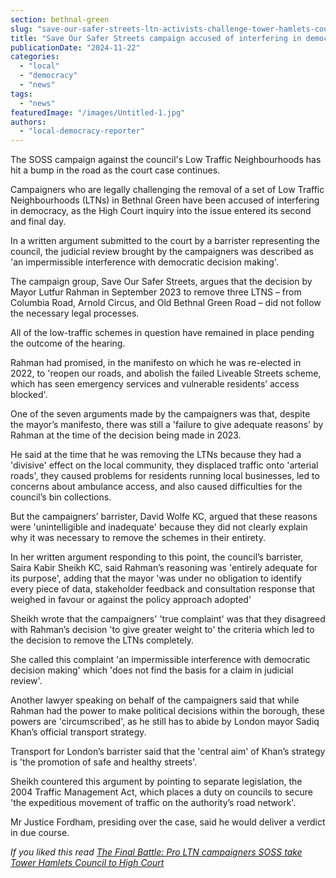 ```yaml
---
section: bethnal-green
slug: "save-our-safer-streets-ltn-activists-challenge-tower-hamlets-council-in-high-court-final-day"
title: "Save Our Safer Streets campaign accused of interfering in democracy in LTN battle with council"
publicationDate: "2024-11-22"
categories: 
  - "local"
  - "democracy"
  - "news"
tags: 
  - "news"
featuredImage: "/images/Untitled-1.jpg"
authors: 
  - "local-democracy-reporter"
---
```


The SOSS campaign against the council's Low Traffic Neighbourhoods has hit a bump in the road as the court case continues.

Campaigners who are legally challenging the removal of a set of Low Traffic Neighbourhoods (LTNs) in Bethnal Green have been accused of interfering in democracy, as the High Court inquiry into the issue entered its second and final day.

In a written argument submitted to the court by a barrister representing the council, the judicial review brought by the campaigners was described as 'an impermissible interference with democratic decision making'.

The campaign group, Save Our Safer Streets, argues that the decision by Mayor Lutfur Rahman in September 2023 to remove three LTNS – from Columbia Road, Arnold Circus, and Old Bethnal Green Road – did not follow the necessary legal processes.

All of the low-traffic schemes in question have remained in place pending the outcome of the hearing.

Rahman had promised, in the manifesto on which he was re-elected in 2022, to 'reopen our roads, and abolish the failed Liveable Streets scheme, which has seen emergency services and vulnerable residents’ access blocked'.

One of the seven arguments made by the campaigners was that, despite the mayor’s manifesto, there was still a 'failure to give adequate reasons' by Rahman at the time of the decision being made in 2023.

He said at the time that he was removing the LTNs because they had a 'divisive' effect on the local community, they displaced traffic onto 'arterial roads', they caused problems for residents running local businesses, led to concerns about ambulance access, and also caused difficulties for the council’s bin collections.

But the campaigners’ barrister, David Wolfe KC, argued that these reasons were 'unintelligible and inadequate' because they did not clearly explain why it was necessary to remove the schemes in their entirety.

In her written argument responding to this point, the council’s barrister, Saira Kabir Sheikh KC, said Rahman’s reasoning was 'entirely adequate for its purpose', adding that the mayor 'was under no obligation to identify every piece of data, stakeholder feedback and consultation response that weighed in favour or against the policy approach adopted'

Sheikh wrote that the campaigners' 'true complaint' was that they disagreed with Rahman’s decision 'to give greater weight to' the criteria which led to the decision to remove the LTNs completely.

She called this complaint 'an impermissible interference with democratic decision making' which 'does not find the basis for a claim in judicial review'.

Another lawyer speaking on behalf of the campaigners said that while Rahman had the power to make political decisions within the borough, these powers are 'circumscribed', as he still has to abide by London mayor Sadiq Khan’s official transport strategy.

Transport for London’s barrister said that the 'central aim' of Khan’s strategy is 'the promotion of safe and healthy streets'.

Sheikh countered this argument by pointing to separate legislation, the 2004 Traffic Management Act, which places a duty on councils to secure 'the expeditious movement of traffic on the authority’s road network'.

Mr Justice Fordham, presiding over the case, said he would deliver a verdict in due course.

_If you liked this read [The Final Battle: Pro LTN campaigners SOSS take Tower Hamlets Council to High Court](https://bethnalgreenlondon.co.uk/save-our-safer-streets-ltn-activists-challenge-tower-hamlets-council-in-high-court/)_
